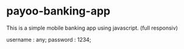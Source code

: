 # payoo-banking-app

This is a simple mobile banking app using javascript. (full responsiv)

username : any;
password : 1234;